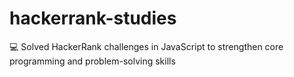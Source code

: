 # hackerrank-studies
💻 Solved HackerRank challenges in JavaScript to strengthen core programming and problem-solving skills
